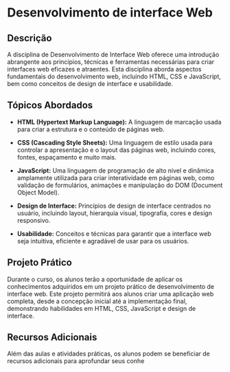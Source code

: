 # Desenvolvimento de interface Web

## Descrição

A disciplina de Desenvolvimento de Interface Web oferece uma introdução abrangente aos princípios, técnicas e ferramentas necessárias para criar interfaces web eficazes e atraentes. Esta disciplina aborda aspectos fundamentais do desenvolvimento web, incluindo HTML, CSS e JavaScript, bem como conceitos de design de interface e usabilidade.

## Tópicos Abordados

- **HTML (Hypertext Markup Language):** A linguagem de marcação usada para criar a estrutura e o conteúdo de páginas web.
  
- **CSS (Cascading Style Sheets):** Uma linguagem de estilo usada para controlar a apresentação e o layout das páginas web, incluindo cores, fontes, espaçamento e muito mais.

- **JavaScript:** Uma linguagem de programação de alto nível e dinâmica amplamente utilizada para criar interatividade em páginas web, como validação de formulários, animações e manipulação do DOM (Document Object Model).

- **Design de Interface:** Princípios de design de interface centrados no usuário, incluindo layout, hierarquia visual, tipografia, cores e design responsivo.

- **Usabilidade:** Conceitos e técnicas para garantir que a interface web seja intuitiva, eficiente e agradável de usar para os usuários.

## Projeto Prático

Durante o curso, os alunos terão a oportunidade de aplicar os conhecimentos adquiridos em um projeto prático de desenvolvimento de interface web. Este projeto permitirá aos alunos criar uma aplicação web completa, desde a concepção inicial até a implementação final, demonstrando habilidades em HTML, CSS, JavaScript e design de interface.

## Recursos Adicionais

Além das aulas e atividades práticas, os alunos podem se beneficiar de recursos adicionais para aprofundar seus conhe
